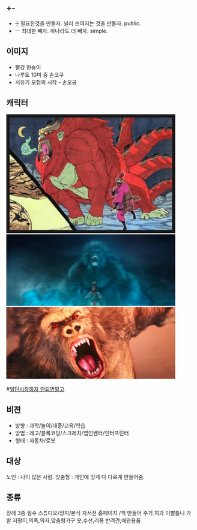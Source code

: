 ## +-
- ┼ 필요한것을 만들자. 널리 쓰여지는 것을 만들자. public.
- ㅡ 최대한 빼자. 하나라도 더 빼자. simple.

## 이미지
- 빨강 원숭이
- 나루토 10미 중 손코쿠
- 서유기 모험의 시작 - 손오공

## 캐릭터
<img src="/doc/img/mkbd_logo.jpg" alt="img" style="width: 450px;"/>
<img src="/doc/img/mk02.jpg" alt="img" style="width: 450px;"/>
<img src="/doc/img/mk04.jpg" alt="img" style="width: 450px;"/>

#[일단시작하자,안되면말고](http://bestani.net/files/attach/images/21318/110/813/e14f6c872aa88f06dbbecb02666c4b15.jpg)
[](https://www.youtube.com/embed/qyFclzg-iaI)

## 비젼
- 방향 : 과학/놀이/대중/교육/학습
- 방법 : 레고/블록코딩/스크레치/앱인벤터/인터프린터
- 형태 : 자동차/로봇

## 대상
노인 : 나이 많은 사람.
맞춤형 : 개인에 맞게 다 다르게 만들어줌.

## 종류
장례 3종 필수 스튜디오/장지/본식
자서전 홈페이지 /책 만들어 주기
치과 이빨틀니
가발
지팡이,의족,의자,맞춤형가구
옷,수선,리폼
반려견,애완용품

